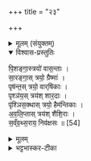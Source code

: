 +++
title = "२३"

+++


<details><summary>मूलम् (संयुक्तम्)</summary>

पि॒शङ्गा॒स्त्रयो॑ वास॒न्तास्सा॒रङ्गा॒स्त्रयो॒ ग्रैष्मा॒ᳶ पृष॑न्त॒स्त्रयो॒ वार्‌षि॑का॒ᳶ पृश्ञ॑य॒स्त्रय॑श्शार॒दाᳶ पृ॑श्ञिस॒क्थास्त्रयो॒ हैम॑न्तिका अवलि॒प्तास्त्रय॑श्शैशि॒रास्स॑व्ँवथ्स॒राय॒ निव॑क्षसः ॥ [54]  
</details>

<details open><summary>विश्वास-प्रस्तुतिः</summary>

पि॒शङ्गा॒स्त्रयो॑ वास॒न्ताः ।  
सा॒रङ्गा॒स् त्रयो॒ ग्रैष्माः॑ ।  
पृष॑न्त॒स् त्रयो॒ वार्‌षि॑काः ।  
पृश्ञ॑य॒स् त्रय॑श् शार॒दाः ।  
पृ॑श्ञिस॒क्थास् त्रयो॒ हैम॑न्तिकाः ।  
अ॒व॒लि॒प्तास् त्रय॑श् शैशि॒राः ।  
स॒व्ँव॒थ्स॒राय॒ निव॑क्षसः ॥ [54]  
</details>

<details><summary>मूलम्</summary>

पि॒शङ्गा॒स्त्रयो॑ वास॒न्ताः ।  
सा॒रङ्गा॒स् त्रयो॒ ग्रैष्माः॑ ।  
पृष॑न्त॒स् त्रयो॒ वार्‌षि॑काः ।  
पृश्ञ॑य॒स् त्रय॑श् शार॒दाः ।  
पृ॑श्ञिस॒क्थास् त्रयो॒ हैम॑न्तिकाः ।  
अ॒व॒लि॒प्तास् त्रय॑श् शैशि॒राः ।  
स॒व्ँव॒थ्स॒राय॒ निव॑क्षसः ॥ [54]  
</details>

<details><summary>भट्टभास्कर-टीका</summary>

1पिशङ्गादय क्रतुपशवः प्रत्यृतु त्रयस्त्रयः । 'सक्थञ्चाक्रान्तात्' इत्युत्तरपदान्तोदात्तत्वम् । हैमन्तिका इति । 'हेमन्ताच्च' इति ठञ् । अवलिप्ताः वर्णान्तरस्योपरि वर्णान्तरलिप्ताः । स्तब्धा इत्यन्ये । संवत्सराय निवक्षस आलभ्यते । निवक्षसः निम्नवक्षसः ॥


इति भट्टभास्करमिश्रविरचिते यजुर्वेदभाष्ये ज्ञानयज्ञाख्ये पञ्चमे काण्डे षष्ठप्रश्ने त्रयोविंशोनुवाकः ॥
समाप्तश्च प्रपाठकः ॥  

</details>